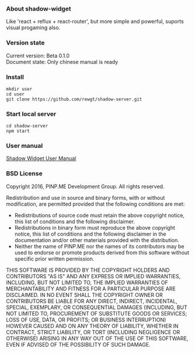 
### About shadow-widget

Like 'react + reflux + react-router', but more simple and powerful,
suports visual progaming also.

### Version state

Current version: Beta 0.1.0   
Document state: Only chinese manual is ready

### Install

```
mkdir user
cd user
git clone https://github.com/rewgt/shadow-server.git
```

### Start local server

```
cd shadow-server
npm start
```

### User manual

<a target="_blank" href="https://rewgt.github.io/shadow-server/public/static/files/rewgt/doc/doc_zh/github_doc.html">Shadow Widget User Manual</a>

### BSD License

Copyright 2016, PINP.ME Development Group. All rights reserved.

Redistribution and use in source and binary forms, with or without
modification, are permitted provided that the following conditions
are met:

  - Redistributions of source code must retain the above copyright
    notice, this list of conditions and the following disclaimer.
  - Redistributions in binary form must reproduce the above
    copyright notice, this list of conditions and the following
    disclaimer in the documentation and/or other materials provided
    with the distribution.
  - Neither the name of PINP.ME nor the names of its contributors 
    may be used to endorse or promote products derived from this 
    software without specific prior written permission.

THIS SOFTWARE IS PROVIDED BY THE COPYRIGHT HOLDERS AND CONTRIBUTORS
"AS IS" AND ANY EXPRESS OR IMPLIED WARRANTIES, INCLUDING, BUT NOT
LIMITED TO, THE IMPLIED WARRANTIES OF MERCHANTABILITY AND FITNESS FOR
A PARTICULAR PURPOSE ARE DISCLAIMED. IN NO EVENT SHALL THE COPYRIGHT
OWNER OR CONTRIBUTORS BE LIABLE FOR ANY DIRECT, INDIRECT, INCIDENTAL,
SPECIAL, EXEMPLARY, OR CONSEQUENTIAL DAMAGES (INCLUDING, BUT NOT
LIMITED TO, PROCUREMENT OF SUBSTITUTE GOODS OR SERVICES; LOSS OF USE,
DATA, OR PROFITS; OR BUSINESS INTERRUPTION) HOWEVER CAUSED AND ON ANY
THEORY OF LIABILITY, WHETHER IN CONTRACT, STRICT LIABILITY, OR TORT
(INCLUDING NEGLIGENCE OR OTHERWISE) ARISING IN ANY WAY OUT OF THE USE
OF THIS SOFTWARE, EVEN IF ADVISED OF THE POSSIBILITY OF SUCH DAMAGE.
